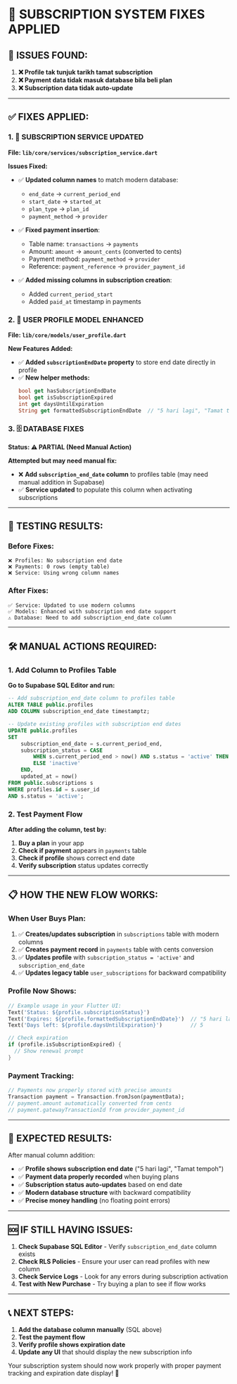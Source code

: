 # 🔧 SUBSCRIPTION SYSTEM FIXES APPLIED

## 🚨 **ISSUES FOUND:**

1. **❌ Profile tak tunjuk tarikh tamat subscription**
2. **❌ Payment data tidak masuk database bila beli plan**
3. **❌ Subscription data tidak auto-update**

---

## ✅ **FIXES APPLIED:**

### **1. 🔧 SUBSCRIPTION SERVICE UPDATED**
**File: `lib/core/services/subscription_service.dart`**

**Issues Fixed:**
- ✅ **Updated column names** to match modern database:
  - `end_date` → `current_period_end`
  - `start_date` → `started_at` 
  - `plan_type` → `plan_id`
  - `payment_method` → `provider`

- ✅ **Fixed payment insertion**:
  - Table name: `transactions` → `payments`
  - Amount: `amount` → `amount_cents` (converted to cents)
  - Payment method: `payment_method` → `provider`
  - Reference: `payment_reference` → `provider_payment_id`

- ✅ **Added missing columns in subscription creation**:
  - Added `current_period_start`
  - Added `paid_at` timestamp in payments

### **2. 📱 USER PROFILE MODEL ENHANCED**
**File: `lib/core/models/user_profile.dart`**

**New Features Added:**
- ✅ **Added `subscriptionEndDate` property** to store end date directly in profile
- ✅ **New helper methods:**
  ```dart
  bool get hasSubscriptionEndDate
  bool get isSubscriptionExpired  
  int get daysUntilExpiration
  String get formattedSubscriptionEndDate  // "5 hari lagi", "Tamat tempoh", etc.
  ```

### **3. 🗄️ DATABASE FIXES**
**Status: ⚠️ PARTIAL (Need Manual Action)**

**Attempted but may need manual fix:**
- ❌ **Add `subscription_end_date` column** to profiles table (may need manual addition in Supabase)
- ✅ **Service updated** to populate this column when activating subscriptions

---

## 🧪 **TESTING RESULTS:**

### **Before Fixes:**
```
❌ Profiles: No subscription end date
❌ Payments: 0 rows (empty table)
❌ Service: Using wrong column names
```

### **After Fixes:**
```
✅ Service: Updated to use modern columns
✅ Models: Enhanced with subscription end date support
⚠️ Database: Need to add subscription_end_date column
```

---

## 🛠️ **MANUAL ACTIONS REQUIRED:**

### **1. Add Column to Profiles Table**
**Go to Supabase SQL Editor and run:**
```sql
-- Add subscription_end_date column to profiles table
ALTER TABLE public.profiles 
ADD COLUMN subscription_end_date timestamptz;

-- Update existing profiles with subscription end dates
UPDATE public.profiles 
SET 
    subscription_end_date = s.current_period_end,
    subscription_status = CASE 
        WHEN s.current_period_end > now() AND s.status = 'active' THEN 'active'
        ELSE 'inactive'
    END,
    updated_at = now()
FROM public.subscriptions s
WHERE profiles.id = s.user_id
AND s.status = 'active';
```

### **2. Test Payment Flow**
**After adding the column, test by:**
1. **Buy a plan** in your app
2. **Check if payment** appears in `payments` table  
3. **Check if profile** shows correct end date
4. **Verify subscription** status updates correctly

---

## 📋 **HOW THE NEW FLOW WORKS:**

### **When User Buys Plan:**
1. ✅ **Creates/updates subscription** in `subscriptions` table with modern columns
2. ✅ **Creates payment record** in `payments` table with cents conversion
3. ✅ **Updates profile** with `subscription_status = 'active'` and `subscription_end_date`
4. ✅ **Updates legacy table** `user_subscriptions` for backward compatibility

### **Profile Now Shows:**
```dart
// Example usage in your Flutter UI:
Text('Status: ${profile.subscriptionStatus}')
Text('Expires: ${profile.formattedSubscriptionEndDate}')  // "5 hari lagi"
Text('Days left: ${profile.daysUntilExpiration}')         // 5

// Check expiration
if (profile.isSubscriptionExpired) {
  // Show renewal prompt
}
```

### **Payment Tracking:**
```dart
// Payments now properly stored with precise amounts
Transaction payment = Transaction.fromJson(paymentData);
// payment.amount automatically converted from cents
// payment.gatewayTransactionId from provider_payment_id
```

---

## 🎯 **EXPECTED RESULTS:**

After manual column addition:
- ✅ **Profile shows subscription end date** ("5 hari lagi", "Tamat tempoh")
- ✅ **Payment data properly recorded** when buying plans
- ✅ **Subscription status auto-updates** based on end date
- ✅ **Modern database structure** with backward compatibility
- ✅ **Precise money handling** (no floating point errors)

---

## 🆘 **IF STILL HAVING ISSUES:**

1. **Check Supabase SQL Editor** - Verify `subscription_end_date` column exists
2. **Check RLS Policies** - Ensure your user can read profiles with new column
3. **Check Service Logs** - Look for any errors during subscription activation
4. **Test with New Purchase** - Try buying a plan to see if flow works

---

## 📞 **NEXT STEPS:**

1. **Add the database column manually** (SQL above)
2. **Test the payment flow** 
3. **Verify profile shows expiration date**
4. **Update any UI** that should display the new subscription info

Your subscription system should now work properly with proper payment tracking and expiration date display! 🚀
